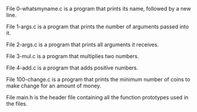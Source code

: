 File 0-whatsmyname.c is a program that prints its name, followed by a new line.


File 1-args.c is a program that prints the number of arguments passed into it.


File 2-args.c is a program that prints all arguments it receives.


File 3-mul.c is a program that multiplies two numbers.


File 4-add.c is a program that adds positive numbers.


File 100-change.c is a program that prints the minimum number of coins to make change for an amount of money.


File main.h is the header file containing all the function prototypes used in the files.


